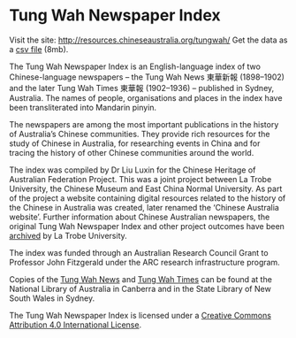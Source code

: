 # Tung Wah Newspaper Index

Visit the site: http://resources.chineseaustralia.org/tungwah/
Get the data as a [csv file](https://github.com/wragge/chaf-django/blob/master/chaf/tungwah/data/tungwah_article.csv) (8mb).

The Tung Wah Newspaper Index is an English-language index of two Chinese-language newspapers – the Tung Wah News 東華新報 (1898–1902) and the later Tung Wah Times 東華報 (1902–1936) – published in Sydney, Australia. The names of people, organisations and places in the index have been transliterated into Mandarin pinyin.

The newspapers are among the most important publications in the history of Australia’s Chinese communities. They provide rich resources for the study of Chinese in Australia, for researching events in China and for tracing the history of other Chinese communities around the world.

The index was compiled by Dr Liu Luxin for the Chinese Heritage of Australian Federation Project. This was a joint project between La Trobe University, the Chinese Museum and East China Normal University. As part of the project a website containing digital resources related to the history of the Chinese in Australia was created, later renamed the ‘Chinese Australia website’. Further information about Chinese Australian newspapers, the original Tung Wah Newspaper Index and other project outcomes have been [archived](http://arrow.latrobe.edu.au/store/3/4/5/5/1/public/index.htm) by La Trobe University.

The index was funded through an Australian Research Council Grant to Professor John Fitzgerald under the ARC research infrastructure program.

Copies of the [Tung Wah News](http://trove.nla.gov.au/version/16575625) and [Tung Wah Times](http://trove.nla.gov.au/version/16567400) can be found at the National Library of Australia in Canberra and in the State Library of New South Wales in Sydney.

The Tung Wah Newspaper Index is licensed under a [Creative Commons Attribution 4.0 International License](http://creativecommons.org/licenses/by/4.0/).